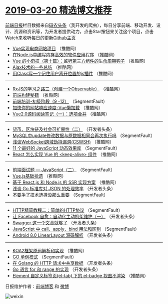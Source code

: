 # [2019-03-20 精选博文推荐](https://toutiao.qdkfweb.cn/date/2019/03/20)

[前端日报](https://qdkfweb.cn/c/news)栏目数据来自[码农头条](https://toutiao.qdkfweb.cn/)（我开发的爬虫），每日分享前端、移动开发、设计、资源和资讯等，为开发者提供动力，点击Star按钮来关注这个项目，点击Watch来收听每日的更新[Github主页](https://github.com/kujian/frontendDaily)
* [Vue实现电商网站项目](https://toutiao.qdkfweb.cn/104278.html) （推酷网）
* [在Node.js中编写内存高效的软件应用程序](https://toutiao.qdkfweb.cn/104277.html) （推酷网）
* [Vue 的小奇技（第十篇）：监听第三方组件的生命周期钩子](https://toutiao.qdkfweb.cn/104273.html) （推酷网）
* [Ajax技术的一些总结](https://toutiao.qdkfweb.cn/104271.html) （推酷网）
* [用Class写一个记住用户离开位置的js插件](https://toutiao.qdkfweb.cn/104274.html) （推酷网）

***
* [RxJS的学习之路三（创建一个Observable）](https://toutiao.qdkfweb.cn/104265.html) （推酷网）
* [前端构建秘籍](https://toutiao.qdkfweb.cn/104269.html) （推酷网）
* [前端培训-初级阶段（9 -12）](https://toutiao.qdkfweb.cn/104209.html) （SegmentFault）
* [加快你的网站响应速度-Vue懒加载](https://toutiao.qdkfweb.cn/104272.html) （推酷网）
* [Vue2.0源码阅读笔记（一）：选项合并](https://toutiao.qdkfweb.cn/104264.html) （推酷网）

***
* [货币、区块链及社会可扩展性（二）](https://toutiao.qdkfweb.cn/104247.html) （开发者头条）
* [MySQL中update修改数据与原数据相同会再次执行吗](https://toutiao.qdkfweb.cn/104206.html) （SegmentFault）
* [浅谈WebSocket跨域劫持漏洞(CSWSH)](https://toutiao.qdkfweb.cn/104259.html) （推酷网）
* [11 个最好的 JavaScript 动态效果库](https://toutiao.qdkfweb.cn/104197.html) （SegmentFault）
* [React 怎么实现 Vue 的 &lt;keep-alive&gt; 组件](https://toutiao.qdkfweb.cn/104270.html) （推酷网）

***
* [前端面试题 &#8212; JavaScript（二）](https://toutiao.qdkfweb.cn/104198.html) （SegmentFault）
* [Vue.js基础拾遗](https://toutiao.qdkfweb.cn/104261.html) （推酷网）
* [基于 React.js 和 Node.js 的 SSR 实现方案](https://toutiao.qdkfweb.cn/104262.html) （推酷网）
* [浅谈 Go 标准库对 JSON 的处理效率](https://toutiao.qdkfweb.cn/104232.html) （开发者头条）
* [不要争了技术选择没那么重要](https://toutiao.qdkfweb.cn/104212.html) （SegmentFault）

***
* [HTTP精简教程二：简单的HTTP协议](https://toutiao.qdkfweb.cn/104213.html) （SegmentFault）
* [让 Facebook 自愈：自动化主动机架维护（一）](https://toutiao.qdkfweb.cn/104245.html) （开发者头条）
* [Swagger 这一个文章就够了](https://toutiao.qdkfweb.cn/104224.html) （开发者头条）
* [JavaScript 中 call、apply、bind 用法和区别](https://toutiao.qdkfweb.cn/104203.html) （SegmentFault）
* [Android 8.0 LinearLayout 源码解析](https://toutiao.qdkfweb.cn/104235.html) （开发者头条）

***
* [KOA2框架原码解析和实现](https://toutiao.qdkfweb.cn/104276.html) （推酷网）
* [GO 单例模式](https://toutiao.qdkfweb.cn/104214.html) （SegmentFault）
* [在 Golang 的 HTTP 请求中共享数据](https://toutiao.qdkfweb.cn/104246.html) （开发者头条）
* [Go 语言 for 和 range 的实现](https://toutiao.qdkfweb.cn/104225.html) （开发者头条）
* [Element 自定义标签页(el-tab) 下的 el-badge 视图不渲染](https://toutiao.qdkfweb.cn/104266.html) （推酷网）

日报维护作者：[前端博客](https://qdkfweb.cn/) 和 [微博](https://qdkfweb.cn/go/weibo)

![weixin](https://user-images.githubusercontent.com/3055447/38468989-651132ac-3b80-11e8-8e6b-15122322a9d7.png)